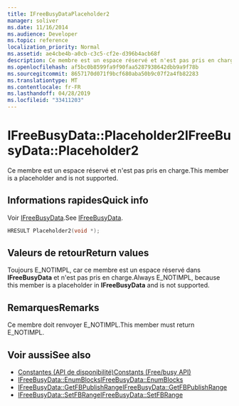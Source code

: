 ```yaml
---
title: IFreeBusyDataPlaceholder2
manager: soliver
ms.date: 11/16/2014
ms.audience: Developer
ms.topic: reference
localization_priority: Normal
ms.assetid: ae4cbe4b-a0cb-c3c5-cf2e-d396b4acb68f
description: Ce membre est un espace réservé et n'est pas pris en charge.
ms.openlocfilehash: af5bc0b8599fa9f90faa5287938642dbb9a9f78b
ms.sourcegitcommit: 8657170d071f9bcf680aba50b9c07f2a4fb82283
ms.translationtype: MT
ms.contentlocale: fr-FR
ms.lasthandoff: 04/28/2019
ms.locfileid: "33411203"
---
```

# <a name="ifreebusydataplaceholder2"></a><span data-ttu-id="a0820-103">IFreeBusyData::Placeholder2</span><span class="sxs-lookup"><span data-stu-id="a0820-103">IFreeBusyData::Placeholder2</span></span>

<span data-ttu-id="a0820-104">Ce membre est un espace réservé et n'est pas pris en charge.</span><span class="sxs-lookup"><span data-stu-id="a0820-104">This member is a placeholder and is not supported.</span></span>
  
## <a name="quick-info"></a><span data-ttu-id="a0820-105">Informations rapides</span><span class="sxs-lookup"><span data-stu-id="a0820-105">Quick info</span></span>

<span data-ttu-id="a0820-106">Voir [IFreeBusyData](ifreebusydata.md).</span><span class="sxs-lookup"><span data-stu-id="a0820-106">See [IFreeBusyData](ifreebusydata.md).</span></span>
  
```cpp
HRESULT Placeholder2(void *);
```

## <a name="return-values"></a><span data-ttu-id="a0820-107">Valeurs de retour</span><span class="sxs-lookup"><span data-stu-id="a0820-107">Return values</span></span>

<span data-ttu-id="a0820-108">Toujours E_NOTIMPL, car ce membre est un espace réservé dans **IFreeBusyData** et n'est pas pris en charge.</span><span class="sxs-lookup"><span data-stu-id="a0820-108">Always E_NOTIMPL, because this member is a placeholder in **IFreeBusyData** and is not supported.</span></span> 
  
## <a name="remarks"></a><span data-ttu-id="a0820-109">Remarques</span><span class="sxs-lookup"><span data-stu-id="a0820-109">Remarks</span></span>

<span data-ttu-id="a0820-110">Ce membre doit renvoyer E_NOTIMPL.</span><span class="sxs-lookup"><span data-stu-id="a0820-110">This member must return E_NOTIMPL.</span></span>
  
## <a name="see-also"></a><span data-ttu-id="a0820-111">Voir aussi</span><span class="sxs-lookup"><span data-stu-id="a0820-111">See also</span></span>

- [<span data-ttu-id="a0820-112">Constantes (API de disponibilité)</span><span class="sxs-lookup"><span data-stu-id="a0820-112">Constants (Free/busy API)</span></span>](constants-free-busy-api.md)
- [<span data-ttu-id="a0820-113">IFreeBusyData::EnumBlocks</span><span class="sxs-lookup"><span data-stu-id="a0820-113">IFreeBusyData::EnumBlocks</span></span>](ifreebusydata-enumblocks.md)
- [<span data-ttu-id="a0820-114">IFreeBusyData::GetFBPublishRange</span><span class="sxs-lookup"><span data-stu-id="a0820-114">IFreeBusyData::GetFBPublishRange</span></span>](ifreebusydata-getfbpublishrange.md)
- [<span data-ttu-id="a0820-115">IFreeBusyData::SetFBRange</span><span class="sxs-lookup"><span data-stu-id="a0820-115">IFreeBusyData::SetFBRange</span></span>](ifreebusydata-setfbrange.md)

